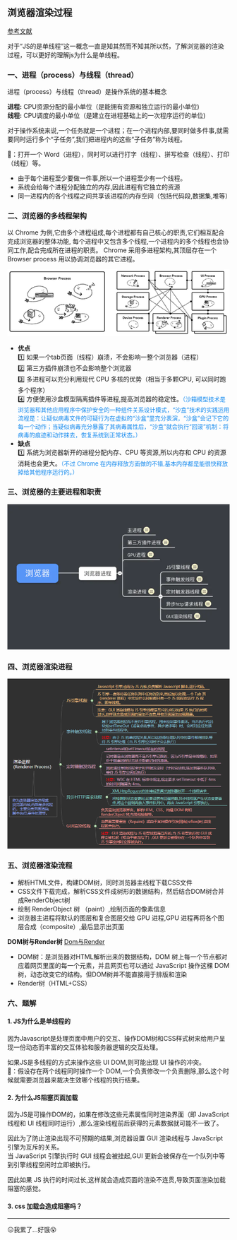 ## 浏览器渲染过程  
[参考文献](https://juejin.im/post/5e143104e51d45414a4715f7)  

对于“JS的是单线程”这一概念一直是知其然而不知其所以然，了解浏览器的渲染过程，可以更好的理解js为什么是单线程。  
### 一、进程（process）与线程（thread）  
进程（process）与线程（thread）是操作系统的基本概念  

**进程:** CPU资源分配的最小单位（是能拥有资源和独立运行的最小单位)  
**线程:** CPU调度的最小单位（是建立在进程基础上的一次程序运行的单位)  

对于操作系统来说,一个任务就是一个进程；在一个进程内部,要同时做多件事,就需要同时运行多个“子任务”,我们把进程内的这些“子任务”称为线程。 

:chestnut:：打开一个 Word（进程），同时可以进行打字（线程）、拼写检查（线程）、打印（线程）等。  

- 由于每个进程至少要做一件事,所以一个进程至少有一个线程。
- 系统会给每个进程分配独立的内存,因此进程有它独立的资源
- 同一进程内的各个线程之间共享该进程的内存空间（包括代码段,数据集,堆等） 

### 二、浏览器的多线程架构  
以 Chrome 为例,它由多个进程组成,每个进程都有自己核心的职责,它们相互配合完成浏览器的整体功能,
每个进程中又包含多个线程,一个进程内的多个线程也会协同工作,配合完成所在进程的职责。
Chrome 采用多进程架构,其顶层存在一个 Browser process 用以协调浏览器的其它进程。

![Chrome](../../../.vuepress/imgs/blog/js/browserRender_1.png)  

- **优点**  
:one: 如果一个tab页面（线程）崩溃，不会影响一整个浏览器（进程）  
:two: 第三方插件崩溃也不会影响整个浏览器  
:three: 多进程可以充分利用现代 CPU 多核的优势（相当于多颗CPU, 可以同时跑多个程序）  
:four: 方便使用沙盒模型隔离插件等进程,提高浏览器的稳定性。<font size=2 color=#18e>（沙箱模型技术是浏览器和其他应用程序中保护安全的一种组件关系设计模式，“沙盒”技术的实践运用流程是：让疑似病毒文件的可疑行为在虚拟的“沙盒”里充分表演，“沙盒”会记下它的每一个动作；当疑似病毒充分暴露了其病毒属性后，“沙盒”就会执行“回滚”机制：将病毒的痕迹和动作抹去，恢复系统到正常状态。）</font>  
- **缺点**  
:one: 系统为浏览器新开的进程分配内存、CPU 等资源,所以内存和 CPU 的资源消耗也会更大。<font size=2 color=#18e>（不过 Chrome 在内存释放方面做的不错,基本内存都是能很快释放掉给其他程序运行的。）</font>  

### 三、浏览器的主要进程和职责  

![浏览器主要进程](../../../.vuepress/imgs/blog/js/browserRender_2.png)

### 四、浏览器渲染进程

![浏览器渲染进程](../../../.vuepress/imgs/blog/js/browserRender_3.png)  

### 五、浏览器渲染流程  
- 解析HTML文件，构建DOM树，同时浏览器主线程下载CSS文件  
- CSS文件下载完成，解析CSS文件成树形的数据结构，然后结合DOM树合并成RenderObject树  
- 绘制 RenderObject 树 （paint）,绘制页面的像素信息  
- 浏览器主进程将默认的图层和复合图层交给 GPU 进程,GPU 进程再将各个图层合成（composite）,最后显示出页面  

**DOM树与Render树**
[Dom与Render](https://blog.csdn.net/heyeqingquan/article/details/78849304)
- DOM树：是浏览器对HTML解析出来的数据结构，DOM 树上每一个节点都对应着网页里面的每一个元素，并且网页也可以通过 JavaScript 操作这棵 DOM 树，动态改变它的结构。但DOM树并不能直接用于排版和渲染  
- Render树（HTML+CSS）

### 六、题解  
#### 1. JS为什么是单线程的  
因为Javascript是处理页面中用户的交互、操作DOM树和CSS样式树来给用户呈现一份动态而丰富的交互体验和服务器逻辑的交互处理。  

如果JS是多线程的方式来操作这些 UI DOM,则可能出现 UI 操作的冲突。  
:chestnut:：假设存在两个线程同时操作一个 DOM,一个负责修改一个负责删除,那么这个时候就需要浏览器来裁决生效哪个线程的执行结果。  

#### 2. 为什么JS阻塞页面加载   
因为JS是可操作DOM的，如果在修改这些元素属性同时渲染界面（即 JavaScript 线程和 UI 线程同时运行）,那么渲染线程前后获得的元素数据就可能不一致了。  

因此为了防止渲染出现不可预期的结果,浏览器设置 GUI 渲染线程与 JavaScript 引擎为互斥的关系。  
当 JavaScript 引擎执行时 GUI 线程会被挂起,GUI 更新会被保存在一个队列中等到引擎线程空闲时立即被执行。  

因此如果 JS 执行的时间过长,这样就会造成页面的渲染不连贯,导致页面渲染加载阻塞的感觉。

#### 3. css 加载会造成阻塞吗？  



---
😑我累了...好饿😵









